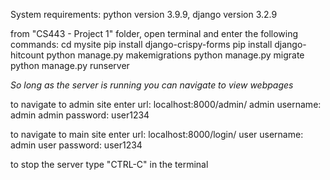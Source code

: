System requirements: python version 3.9.9, django version 3.2.9

from "CS443 - Project 1" folder, open terminal and enter the following commands:
        cd mysite
        pip install django-crispy-forms
        pip install django-hitcount
        python manage.py makemigrations
        python manage.py migrate
        python manage.py runserver

*So long as the server is running you can navigate to view webpages*

to navigate to admin site enter url: localhost:8000/admin/
        admin username: admin
        admin password: user1234

to navigate to main site enter url: localhost:8000/login/
        user username: admin
        user password: user1234

to stop the server type "CTRL-C" in the terminal